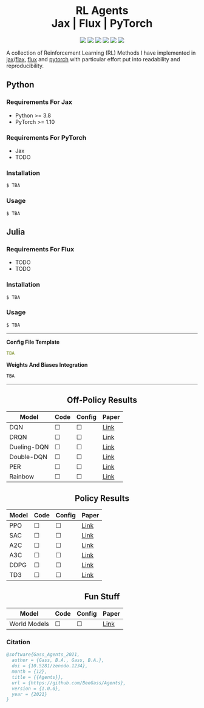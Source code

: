 <h1 align="center">
  <b>RL Agents</b><br> 
  <b>Jax | Flux | PyTorch</b><br> 
</h1>

<p align="center">
      <a href="https://www.python.org/">
        <img src="https://img.shields.io/badge/Python-3.8-ff69b4.svg" /></a>
       <a href= "https://pytorch.org/">
        <img src="https://img.shields.io/badge/PyTorch-1.10-2BAF2B.svg" /></a>
       <a href= "https://fluxml.ai/">
        <img src="https://img.shields.io/badge/Flux-v0.12.8-red" /></a>
       <a href= "https://github.com/google/jax">
        <img src="https://img.shields.io/badge/Jax-v0.1.75-yellow" /></a>
       <a href= "https://github.com/BeeGass/VAEs/blob/master/LICENSE">
        <img src="https://img.shields.io/badge/license-Apache2.0-blue.svg" /></a>
         <a href= "http://twitter.com/intent/tweet?text=Readable-VAEs:%20A%20Collection%20Of%20VAEs%20Written%20In%20PyTorch%20And%20Jax%3A&url=https://github.com/BeeGass/Readable-VAEs">
        <img src="https://img.shields.io/twitter/url/https/shields.io.svg?style=social" /></a>

</p>

A collection of Reinforcement Learning (RL) Methods I have implemented in [jax](https://github.com/google/jax)/[flax](https://github.com/google/flax), [flux](https://fluxml.ai/) and [pytorch](https://pytorch.org/) with particular effort put into readability and reproducibility. 

## Python 
### Requirements For Jax
- Python >= 3.8
- PyTorch >= 1.10

### Requirements For PyTorch
- Jax 
- TODO

### Installation
```
$ TBA
```

### Usage
```
$ TBA
```

## Julia
### Requirements For Flux
- TODO
- TODO

### Installation
```
$ TBA
```

### Usage
```
$ TBA
```
--- 

**Config File Template**
```yaml
TBA
```

**Weights And Biases Integration**
```
TBA
```

----
<h2 align="center">
  <b> Off-Policy Results</b><br>
</h2>


| Model       | Code    | Config  | Paper                                             |
|-------------|---------|---------|---------------------------------------------------|
| DQN         | &#9744; | &#9744; | [Link](https://arxiv.org/abs/1312.5602)           |
| DRQN        | &#9744; | &#9744; | [Link](https://arxiv.org/abs/1507.06527)          |
| Dueling-DQN | &#9744; | &#9744; | [Link](https://arxiv.org/abs/1511.06581)          |
| Double-DQN  | &#9744; | &#9744; | [Link](https://arxiv.org/abs/1509.06461)          |
| PER         | &#9744; | &#9744; | [Link](https://arxiv.org/abs/1511.05952)          |
| Rainbow     | &#9744; | &#9744; | [Link](https://arxiv.org/abs/1710.02298v1)        |


<h2 align="center">
  <b>Policy Results</b><br>
</h2>


| Model       | Code    | Config  | Paper                                             |
|-------------|---------|---------|---------------------------------------------------|
| PPO         | &#9744; | &#9744; | [Link](https://arxiv.org/abs/1312.6114)           |
| SAC         | &#9744; | &#9744; | [Link](https://arxiv.org/abs/1801.01290)          |
| A2C         | &#9744; | &#9744; | [Link](https://arxiv.org/abs/1602.01783)          |
| A3C         | &#9744; | &#9744; | [Link](https://arxiv.org/abs/1602.01783)          |
| DDPG        | &#9744; | &#9744; | [Link](https://arxiv.org/abs/1509.02971)          |
| TD3         | &#9744; | &#9744; | [Link](https://arxiv.org/abs/1802.09477)          |


<h2 align="center">
  <b>Fun Stuff</b><br>
</h2>

| Model        | Code    | Config  | Paper                                             |
|--------------|---------|---------|---------------------------------------------------|
| World Models | &#9744; | &#9744; | [Link](https://arxiv.org/abs/1809.01999)          |

### Citation
```bib
@software{Gass_Agents_2021,
  author = {Gass, B.A., Gass, B.A.},
  doi = {10.5281/zenodo.1234},
  month = {12},
  title = {{Agents}},
  url = {https://github.com/BeeGass/Agents},
  version = {1.0.0},
  year = {2021}
}
```
